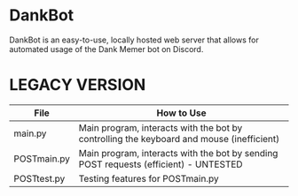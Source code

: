 # DankBot
DankBot is an easy-to-use, locally hosted web server that allows for automated usage of the Dank Memer bot on Discord.

# LEGACY VERSION
| File | How to Use |
|----------|----------|
| main.py | Main program, interacts with the bot by controlling the keyboard and mouse (inefficient) |
| POSTmain.py | Main program, interacts with the bot by sending POST requests (efficient) - UNTESTED |
| POSTtest.py | Testing features for POSTmain.py |